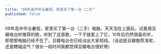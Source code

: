 ```yaml
---
title: "09年高中毕业暑假，家里买了第一台（二手"
published: false
---
```

09年高中毕业暑假，家里买了第一台（二手）电脑，天天泡在上面玩，试着用豆瓣电台听推荐的歌，听到了这首歌，一下子就爱上了它，10年后仍然很喜欢听，即使那电脑已经不在了，豆瓣电台也已经淡出大家视线。（话说是豆瓣推荐准呢，还是瞎碰运气？很长一段时间我都觉得豆瓣电台很好用）

